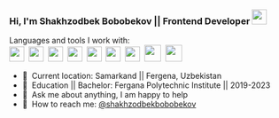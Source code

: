 ### Hi, I'm Shakhzodbek Bobobekov || Frontend Developer <img src="https://media.giphy.com/media/hvRJCLFzcasrR4ia7z/giphy.gif" width="27px" >
Languages and tools I work with:
<br />
<span><img src="https://www.freepnglogos.com/uploads/html5-logo-png/html5-logo-html-logo-10.png" width="27px" ></span>&nbsp;
<span><img src="https://www.yolearnonline.com/img/css.png" width="27px" ></span>&nbsp;
<span><img src="https://sass-lang.com/assets/img/styleguide/white-e44bed0d.png" width="27px"></span>&nbsp;
<span><img src="https://camo.githubusercontent.com/1a33aca11a0fc203add4b6a800e5c4d3c7a65f365951a1df4fd17a819a304961/68747470733a2f2f69636f6e2d6c6962726172792e636f6d2f696d616765732f622d69636f6e2f622d69636f6e2d302e6a7067" width="27px" ></span>&nbsp;
<span><img src="https://www.blockknowledge.co/wp-content/uploads/2021/05/Js.png" width="27px" ></span>&nbsp;
<span><img src="https://camo.githubusercontent.com/bc4cc45093605b94719d75431e7ad5db1f8aedec2fbc491bbe088901b3b7e2ab/68747470733a2f2f63646e2e66726565626965737570706c792e636f6d2f6c6f676f732f6c617267652f32782f72656163742d312d6c6f676f2d626c61636b2d616e642d77686974652e706e67" width="27px"></span>&nbsp;
<span><img src="https://bradysnuggs.net/img/Redux.png" width="27px"></span>&nbsp;
<span><img src="https://seeklogo.com/images/N/next-js-logo-8FCFF51DD2-seeklogo.com.png" width="30px"></span>&nbsp;
<span><img src="https://upload.wikimedia.org/wikipedia/commons/thumb/1/17/GraphQL_Logo.svg/2048px-GraphQL_Logo.svg.png" width="30px"></span>
<br />

- 📍&nbsp; Current location: Samarkand || Fergena, Uzbekistan
- 📝&nbsp; Education || Bachelor: Fergana Polytechnic Institute || 2019-2023 
- 📜&nbsp; Ask me about anything, I am happy to help
- 📩&nbsp; How to reach me: [@shakhzodbekbobobekov](https://t.me/Shaxzodbek_Bobobekov)

